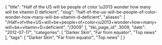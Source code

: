 {
    "title": "Half of the US will be people of color \u2013 wonder how many will be vitamin D deficient",
    "slug": "half-of-the-us-will-be-people-of-color-wonder-how-many-will-be-vitamin-d-deficient",
    "aliases": [
        "/Half+of+the+US+will+be+people+of+color+\u2013+wonder+how+many+will+be+vitamin+D+deficient",
        "/3009"
    ],
    "tiki_page_id": 3009,
    "date": "2012-07-17",
    "categories": [
        "Darker Skin",
        "Far from equator",
        "Top news"
    ],
    "tags": [
        "Darker Skin",
        "Far from equator",
        "Top news"
    ]
}